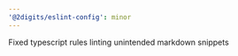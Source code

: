 ```yaml
---
'@2digits/eslint-config': minor
---
```


Fixed typescript rules linting unintended markdown snippets
